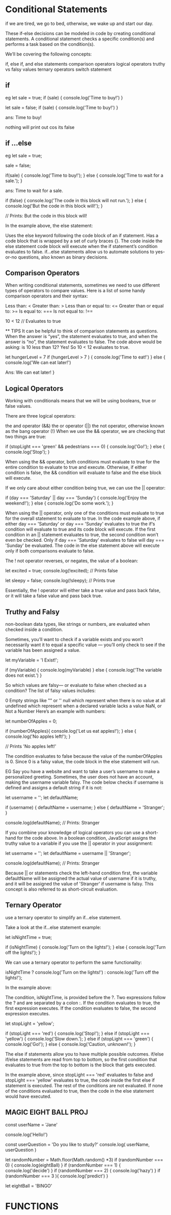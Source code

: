 # Conditional Statements

if we are tired, we go to bed, otherwise, we wake up and start our day.

These if-else decisions can be modeled in code by creating conditional statements. A conditional statement checks a specific condition(s) and performs a task based on the condition(s).

We’ll be covering the following concepts:

if, else if, and else statements
comparison operators
logical operators
truthy vs falsy values
ternary operators
switch statement

## if

eg
let sale = true;
if (sale) {
console.log('Time to buy!')
}

let sale = false;
if (sale) {
console.log('Time to buy!')
}

ans:
Time to buy!

nothing will print out cos its false

## if ...else

eg
let sale = true;

sale = false;

if(sale) {
console.log('Time to buy!');
} else {
console.log('Time to wait for a sale.');
}

ans:
Time to wait for a sale.

if (false) {
console.log('The code in this block will not run.');
} else {
console.log('But the code in this block will!');
}

// Prints: But the code in this block will!

In the example above, the else statement:

Uses the else keyword following the code block of an if statement.
Has a code block that is wrapped by a set of curly braces {}.
The code inside the else statement code block will execute when the if statement’s condition evaluates to false.
if...else statements allow us to automate solutions to yes-or-no questions, also known as binary decisions.

## Comparison Operators

When writing conditional statements, sometimes we need to use different types of operators to compare values.
Here is a list of some handy comparison operators and their syntax:

Less than: <
Greater than: >
Less than or equal to: <=
Greater than or equal to: >=
Is equal to: ===
Is not equal to: !==

10 < 12 // Evaluates to true

\*\* TIPS
It can be helpful to think of comparison statements as questions. When the answer is “yes”, the statement evaluates to true, and when the answer is “no”, the statement evaluates to false. The code above would be asking: is 10 less than 12? Yes! So 10 < 12 evaluates to true.

let hungerLevel = 7
if (hungerLevel > 7 ) {
console.log('Time to eat!')
}
else {
console.log('We can eat later!')

Ans:
We can eat later!
}

## Logical Operators

Working with conditionals means that we will be using booleans, true or false values.

There are three logical operators:

the and operator (&&)
the or operator (||)
the not operator, otherwise known as the bang operator (!)
When we use the && operator, we are checking that two things are true:

if (stopLight === 'green' && pedestrians === 0) {
console.log('Go!');
} else {
console.log('Stop');
}

When using the && operator, both conditions must evaluate to true for the entire condition to evaluate to true and execute. Otherwise, if either condition is false, the && condition will evaluate to false and the else block will execute.

If we only care about either condition being true, we can use the || operator:

if (day === 'Saturday' || day === 'Sunday') {
console.log('Enjoy the weekend!');
} else {
console.log('Do some work.');
}

When using the || operator, only one of the conditions must evaluate to true for the overall statement to evaluate to true. In the code example above, if either day === 'Saturday' or day === 'Sunday' evaluates to true the if‘s condition will evaluate to true and its code block will execute. If the first condition in an || statement evaluates to true, the second condition won’t even be checked. Only if day === 'Saturday' evaluates to false will day === 'Sunday' be evaluated. The code in the else statement above will execute only if both comparisons evaluate to false.

The ! not operator reverses, or negates, the value of a boolean:

let excited = true;
console.log(!excited); // Prints false

let sleepy = false;
console.log(!sleepy); // Prints true

Essentially, the ! operator will either take a true value and pass back false, or it will take a false value and pass back true.

## Truthy and Falsy

non-boolean data types, like strings or numbers, are evaluated when checked inside a condition.

Sometimes, you’ll want to check if a variable exists and you won’t necessarily want it to equal a specific value — you’ll only check to see if the variable has been assigned a value.

let myVariable = 'I Exist!';

if (myVariable) {
console.log(myVariable)
} else {
console.log('The variable does not exist.')
}

So which values are falsy— or evaluate to false when checked as a condition? The list of falsy values includes:

0
Empty strings like "" or ''
null which represent when there is no value at all
undefined which represent when a declared variable lacks a value
NaN, or Not a Number
Here’s an example with numbers:

let numberOfApples = 0;

if (numberOfApples){
console.log('Let us eat apples!');
} else {
console.log('No apples left!');
}

// Prints 'No apples left!'

The condition evaluates to false because the value of the numberOfApples is 0. Since 0 is a falsy value, the code block in the else statement will run.

EG
Say you have a website and want to take a user’s username to make a personalized greeting. Sometimes, the user does not have an account, making the username variable falsy. The code below checks if username is defined and assigns a default string if it is not:

let username = '';
let defaultName;

if (username) {
defaultName = username;
} else {
defaultName = 'Stranger';
}

console.log(defaultName); // Prints: Stranger

If you combine your knowledge of logical operators you can use a short-hand for the code above. In a boolean condition, JavaScript assigns the truthy value to a variable if you use the || operator in your assignment:

let username = '';
let defaultName = username || 'Stranger';

console.log(defaultName); // Prints: Stranger

Because || or statements check the left-hand condition first, the variable defaultName will be assigned the actual value of username if it is truthy, and it will be assigned the value of 'Stranger' if username is falsy. This concept is also referred to as short-circuit evaluation.

## Ternary Operator

use a ternary operator to simplify an if...else statement.

Take a look at the if...else statement example:

let isNightTime = true;

if (isNightTime) {
console.log('Turn on the lights!');
} else {
console.log('Turn off the lights!');
}

We can use a ternary operator to perform the same functionality:

isNightTime ? console.log('Turn on the lights!') : console.log('Turn off the lights!');

In the example above:

The condition, isNightTime, is provided before the ?.
Two expressions follow the ? and are separated by a colon :.
If the condition evaluates to true, the first expression executes.
If the condition evaluates to false, the second expression executes.

let stopLight = 'yellow';

if (stopLight === 'red') {
console.log('Stop!');
} else if (stopLight === 'yellow') {
console.log('Slow down.');
} else if (stopLight === 'green') {
console.log('Go!');
} else {
console.log('Caution, unknown!');
}

The else if statements allow you to have multiple possible outcomes. if/else if/else statements are read from top to bottom, so the first condition that evaluates to true from the top to bottom is the block that gets executed.

In the example above, since stopLight === 'red' evaluates to false and stopLight === 'yellow' evaluates to true, the code inside the first else if statement is executed. The rest of the conditions are not evaluated. If none of the conditions evaluated to true, then the code in the else statement would have executed.

## MAGIC EIGHT BALL PROJ

const userName = 'Jane'

console.log('Hello!')

const userQuestion = 'Do you like to study?'
console.log( userName, userQuestion )

let randomNumber = Math.floor(Math.random() \*3)
if (randomNumber === 0) {
console.log(eightBall)
}
if (randomNumber === 1) {
console.log('decide')
}
if (randomNumber === 2) {
console.log('hazy')
}
if (randomNumber === 3 ){
console.log('predict')
}

let eightBall = 'BINGO'

# FUNCTIONS
